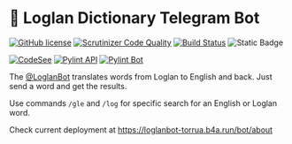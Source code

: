 # 🤖 Loglan Dictionary Telegram Bot
[![GitHub license](https://img.shields.io/github/license/torrua/loglan_bot)](https://github.com/torrua/loglan_bot/blob/master/LICENSE)
[![Scrutinizer Code Quality](https://scrutinizer-ci.com/g/torrua/loglan_bot/badges/quality-score.png?b=master)](https://scrutinizer-ci.com/g/torrua/loglan_bot/?branch=master)
[![Build Status](https://scrutinizer-ci.com/g/torrua/loglan_bot/badges/build.png?b=master)](https://scrutinizer-ci.com/g/torrua/loglan_bot/build-status/master)
![Static Badge](https://img.shields.io/badge/code%20style-Black-black?style=flat)

[![CodeSee](https://github.com/torrua/loglan_bot/actions/workflows/codesee-arch-diagram.yml/badge.svg)](https://github.com/torrua/loglan_bot/actions/workflows/codesee-arch-diagram.yml)
[![Pylint API](https://github.com/torrua/loglan_bot/actions/workflows/pylint_api.yml/badge.svg)](https://github.com/torrua/loglan_bot/actions/workflows/pylint_api.yml)
[![Pylint Bot](https://github.com/torrua/loglan_bot/actions/workflows/pylint_bot.yml/badge.svg)](https://github.com/torrua/loglan_bot/actions/workflows/pylint_bot.yml)

The [@LoglanBot](http://t.me/LoglanBot) translates words from Loglan to English and back. Just send a word and get the results.

Use commands `/gle` and `/log` for specific search for an English or Loglan word.

Check current deployment at https://loglanbot-torrua.b4a.run/bot/about
